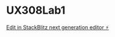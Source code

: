 # UX308Lab1

[Edit in StackBlitz next generation editor ⚡️](https://stackblitz.com/~/github.com/navleenkingra/UX308Lab1)